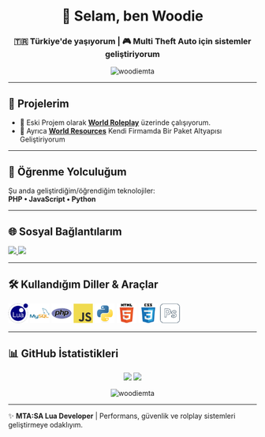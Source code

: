 <h1 align="center">👋 Selam, ben Woodie</h1>
<h3 align="center">🇹🇷 Türkiye'de yaşıyorum | 🎮 Multi Theft Auto için sistemler geliştiriyorum</h3>

<p align="center">
  <img src="https://komarev.com/ghpvc/?username=woodiemta&label=Profile%20views&color=blueviolet&style=flat-square" alt="woodiemta" />
</p>

---

## 🔭 Projelerim
- 🚀 Eski Projem olarak **[World Roleplay](https://discord.gg/4sZcQAkdFD)** üzerinde çalışıyorum.  
- 🤝 Ayrıca **[World Resources](https://discord.gg/DeppTQQqan)** Kendi Firmamda Bir Paket Altyapısı Geliştiriyorum

---

## 🌱 Öğrenme Yolculuğum
Şu anda geliştirdiğim/öğrendiğim teknolojiler:  
**PHP • JavaScript • Python**

---

## 🌐 Sosyal Bağlantılarım
<p align="left">
  <a href="https://www.youtube.com/channel/UCKZIP8rHgIHLNP50bsQsjvG" target="_blank">
    <img src="https://img.shields.io/badge/Youtube-%23FF0000.svg?style=for-the-badge&logo=YouTube&logoColor=white" />
  </a>
  <a href="https://discord.gg/DeppTQQqan" target="_blank">
    <img src="https://img.shields.io/badge/Discord-%235865F2.svg?style=for-the-badge&logo=discord&logoColor=white" />
  </a>
</p>

---

## 🛠 Kullandığım Diller & Araçlar
<p align="left">
  <img src="https://raw.githubusercontent.com/devicons/devicon/master/icons/lua/lua-original.svg" alt="lua" width="40" height="40"/> 
  <img src="https://raw.githubusercontent.com/devicons/devicon/master/icons/mysql/mysql-original-wordmark.svg" alt="mysql" width="40" height="40"/> 
  <img src="https://raw.githubusercontent.com/devicons/devicon/master/icons/php/php-original.svg" alt="php" width="40" height="40"/> 
  <img src="https://raw.githubusercontent.com/devicons/devicon/master/icons/javascript/javascript-original.svg" alt="javascript" width="40" height="40"/> 
  <img src="https://raw.githubusercontent.com/devicons/devicon/master/icons/python/python-original.svg" alt="python" width="40" height="40"/> 
  <img src="https://raw.githubusercontent.com/devicons/devicon/master/icons/html5/html5-original-wordmark.svg" alt="html5" width="40" height="40"/> 
  <img src="https://raw.githubusercontent.com/devicons/devicon/master/icons/css3/css3-original-wordmark.svg" alt="css3" width="40" height="40"/> 
  <img src="https://raw.githubusercontent.com/devicons/devicon/master/icons/photoshop/photoshop-line.svg" alt="photoshop" width="40" height="40"/> 
</p>

---

## 📊 GitHub İstatistikleri
<p align="center">
  <img src="https://github-readme-stats.vercel.app/api?username=woodiemta&show_icons=true&theme=radical" height="160"/>
  <img src="https://github-readme-stats.vercel.app/api/top-langs/?username=woodiemta&layout=compact&theme=radical" height="160"/>
</p>

<p align="center">
  <img src="https://github-readme-streak-stats.herokuapp.com/?user=woodiemta&theme=radical" alt="woodiemta" />
</p>

---

✨ **MTA:SA Lua Developer** | Performans, güvenlik ve rolplay sistemleri geliştirmeye odaklıyım.
